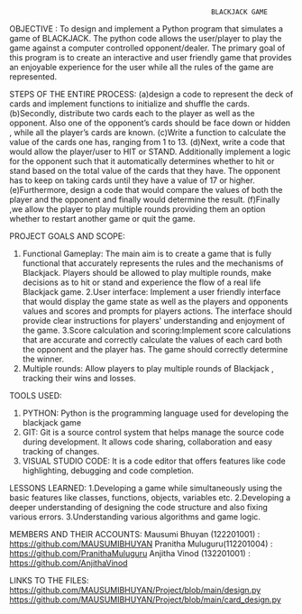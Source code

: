                                                       BLACKJACK GAME
                                                      
OBJECTIVE : 
To design and implement a Python program that simulates a game of BLACKJACK. The python code allows the user/player to play the game against a computer controlled opponent/dealer. The primary goal of this program is to create an interactive and user friendly game that provides an enjoyable experience for the user while all the rules of the game are represented.
 
STEPS OF THE ENTIRE PROCESS:
(a)design a code to represent the deck of cards and implement functions to initialize and shuffle the cards.
(b)Secondly, distribute two cards each to the player as well as the opponent. Also one of the opponent’s cards should be face down or hidden , while all the player’s cards are known.
(c)Write a function to calculate the value of the cards one has, ranging from 1 to 13.
(d)Next, write a code that would allow the player/user to HIT or STAND. Additionally implement a logic for the opponent such that it automatically determines whether to hit or stand based on the total value of the cards that they have. The opponent has to keep on taking cards until they have a value of 17 or higher.
(e)Furthermore,  design a code that would compare the values of both the player and the opponent and finally would determine the result. 
(f)Finally ,we allow the player to play multiple rounds providing them an option whether to restart another game or quit the game.

PROJECT GOALS AND SCOPE:
1. Functional Gameplay: The main aim is to create a game that is fully functional that accurately represents the rules and the mechanisms of Blackjack. Players should be allowed to play multiple rounds, make decisions as to hit or stand and experience the flow of a real life Blackjack game.
2.User interface: Implement a user friendly interface that would display the game state as well as the players and opponents values and scores and prompts for players actions. The interface should provide clear instructions for players' understanding and enjoyment of the game.
3.Score calculation and scoring:Implement score calculations that are accurate and correctly calculate the values of each card both the opponent and the player has. The game should  correctly determine the winner.
4. Multiple rounds: Allow players to play multiple rounds of Blackjack , tracking their wins and losses.

TOOLS USED:
1. PYTHON: Python is the programming language used for developing the blackjack game 
2. GIT: Git is a source control system that helps manage the source code during development. It allows code sharing, collaboration and easy tracking of changes.
3. VISUAL STUDIO CODE: It is a code editor that offers features like code highlighting, debugging and code completion.

LESSONS LEARNED:
1.Developing a game while simultaneously using the basic features like classes, functions, objects, variables etc.
2.Developing  a deeper understanding of designing the code structure and also fixing various errors.
3.Understanding various algorithms and game logic.

MEMBERS AND THEIR ACCOUNTS:
Mausumi Bhuyan (122201001) : https://github.com/MAUSUMIBHUYAN
Pranitha Muluguru(112201004) : https://github.com/PranithaMuluguru 
Anjitha Vinod (132201001) : https://github.com/AnjithaVinod

LINKS TO THE FILES:
https://github.com/MAUSUMIBHUYAN/Project/blob/main/design.py
https://github.com/MAUSUMIBHUYAN/Project/blob/main/card_design.py



